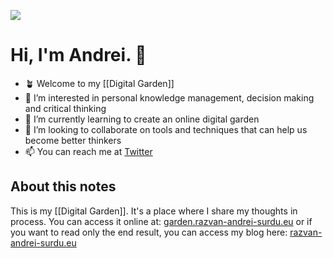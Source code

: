 ![](https://i.imgur.com/N4ivyDK.jpg)

# Hi, I'm Andrei. 👋

- 🪴 Welcome to my [[Digital Garden]]
- 👀 I’m interested in personal knowledge management, decision making and critical thinking
- 🌱 I’m currently learning to create an online digital garden
- 💞️ I’m looking to collaborate on tools and techniques that can help us become better thinkers
- 📫 You can reach me at [Twitter](https://twitter.com/messages/compose?recipient_id=25110315)

## About this notes
This is my [[Digital Garden]]. It's a place where I share my thoughts in process. You can access it online at: [garden.razvan-andrei-surdu.eu](https://garden.razvan-andrei-surdu.eu) or if you want to read only the end result, you can access my blog here: [razvan-andrei-surdu.eu](http://razvan-andrei-surdu.eu)